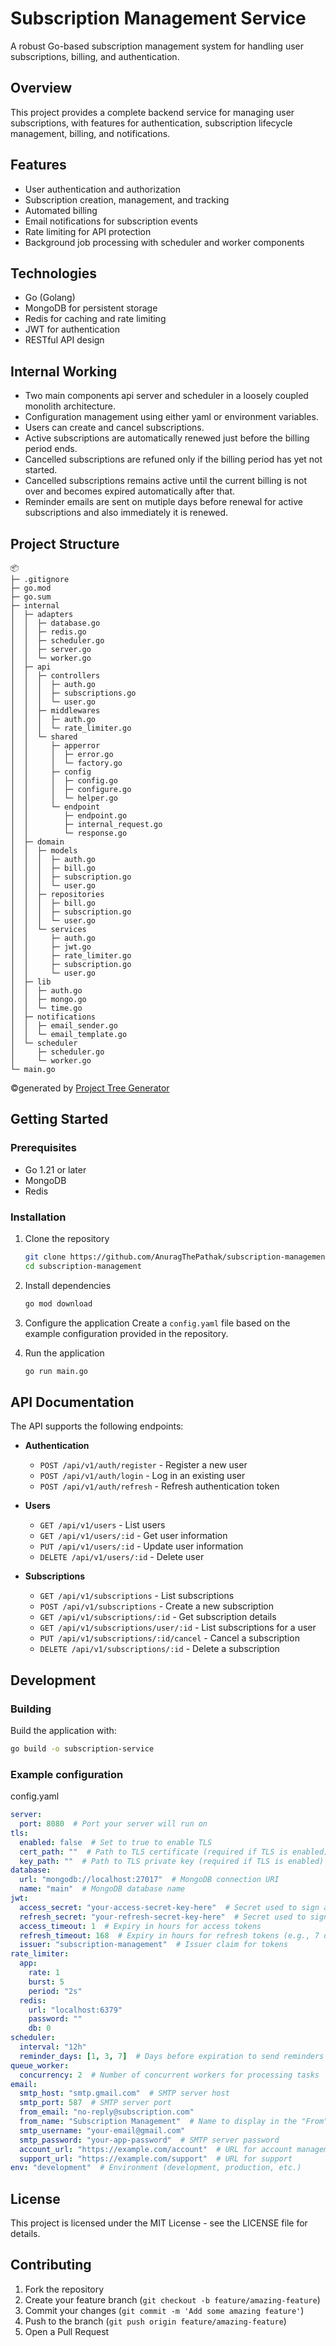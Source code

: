 # Subscription Management Service

A robust Go-based subscription management system for handling user subscriptions, billing, and authentication.

## Overview

This project provides a complete backend service for managing user subscriptions, with features for authentication, subscription lifecycle management, billing, and notifications.

## Features

- User authentication and authorization
- Subscription creation, management, and tracking
- Automated billing
- Email notifications for subscription events
- Rate limiting for API protection
- Background job processing with scheduler and worker components

## Technologies

- Go (Golang)
- MongoDB for persistent storage
- Redis for caching and rate limiting
- JWT for authentication
- RESTful API design
  
## Internal Working

- Two main components api server and scheduler in a loosely coupled monolith architecture.
- Configuration management using either yaml or environment variables.
- Users can create and cancel subscriptions.
- Active subscriptions are automatically renewed just before the billing period ends.
- Cancelled subscriptions are refuned only if the billing period has yet not started.
- Cancelled subscriptions remains active until the current billing is not over and becomes expired automatically after that.
- Reminder emails are sent on mutiple days before renewal for active subscriptions and also immediately it is renewed.

## Project Structure

```
📦 
├─ .gitignore
├─ go.mod
├─ go.sum
├─ internal
│  ├─ adapters
│  │  ├─ database.go
│  │  ├─ redis.go
│  │  ├─ scheduler.go
│  │  ├─ server.go
│  │  └─ worker.go
│  ├─ api
│  │  ├─ controllers
│  │  │  ├─ auth.go
│  │  │  ├─ subscriptions.go
│  │  │  └─ user.go
│  │  ├─ middlewares
│  │  │  ├─ auth.go
│  │  │  └─ rate_limiter.go
│  │  └─ shared
│  │     ├─ apperror
│  │     │  ├─ error.go
│  │     │  └─ factory.go
│  │     ├─ config
│  │     │  ├─ config.go
│  │     │  ├─ configure.go
│  │     │  └─ helper.go
│  │     └─ endpoint
│  │        ├─ endpoint.go
│  │        ├─ internal_request.go
│  │        └─ response.go
│  ├─ domain
│  │  ├─ models
│  │  │  ├─ auth.go
│  │  │  ├─ bill.go
│  │  │  ├─ subscription.go
│  │  │  └─ user.go
│  │  ├─ repositories
│  │  │  ├─ bill.go
│  │  │  ├─ subscription.go
│  │  │  └─ user.go
│  │  └─ services
│  │     ├─ auth.go
│  │     ├─ jwt.go
│  │     ├─ rate_limiter.go
│  │     ├─ subscription.go
│  │     └─ user.go
│  ├─ lib
│  │  ├─ auth.go
│  │  ├─ mongo.go
│  │  └─ time.go
│  ├─ notifications
│  │  ├─ email_sender.go
│  │  └─ email_template.go
│  └─ scheduler
│     ├─ scheduler.go
│     └─ worker.go
└─ main.go
```
©generated by [Project Tree Generator](https://woochanleee.github.io/project-tree-generator)

## Getting Started

### Prerequisites

- Go 1.21 or later
- MongoDB
- Redis

### Installation

1. Clone the repository
   ```bash
   git clone https://github.com/AnuragThePathak/subscription-management.git
   cd subscription-management
   ```

2. Install dependencies
   ```bash
   go mod download
   ```

3. Configure the application
   Create a `config.yaml` file based on the example configuration provided in the repository.

4. Run the application
   ```bash
   go run main.go
   ```

## API Documentation

The API supports the following endpoints:

- **Authentication**
  - `POST /api/v1/auth/register` - Register a new user
  - `POST /api/v1/auth/login` - Log in an existing user
  - `POST /api/v1/auth/refresh` - Refresh authentication token
    
- **Users**
  - `GET /api/v1/users` - List users
  - `GET /api/v1/users/:id` - Get user information
  - `PUT /api/v1/users/:id` - Update user information
  - `DELETE /api/v1/users/:id` - Delete user
    
- **Subscriptions**
  - `GET /api/v1/subscriptions` - List subscriptions
  - `POST /api/v1/subscriptions` - Create a new subscription
  - `GET /api/v1/subscriptions/:id` - Get subscription details
  - `GET /api/v1/subscriptions/user/:id` - List subscriptions for a user
  - `PUT /api/v1/subscriptions/:id/cancel` - Cancel a subscription
  - `DELETE /api/v1/subscriptions/:id` - Delete a subscription

## Development

### Building

Build the application with:

```bash
go build -o subscription-service
```

### Example configuration

config.yaml

```yaml
server:
  port: 8080  # Port your server will run on
tls:
  enabled: false  # Set to true to enable TLS
  cert_path: ""  # Path to TLS certificate (required if TLS is enabled)
  key_path: ""  # Path to TLS private key (required if TLS is enabled)
database:
  url: "mongodb://localhost:27017"  # MongoDB connection URI
  name: "main"  # MongoDB database name
jwt:
  access_secret: "your-access-secret-key-here"  # Secret used to sign access tokens
  refresh_secret: "your-refresh-secret-key-here"  # Secret used to sign refresh tokens
  access_timeout: 1  # Expiry in hours for access tokens
  refresh_timeout: 168  # Expiry in hours for refresh tokens (e.g., 7 days)
  issuer: "subscription-management"  # Issuer claim for tokens
rate_limiter:
  app:
    rate: 1
    burst: 5
    period: "2s"
  redis:
    url: "localhost:6379"
    password: ""
    db: 0
scheduler:
  interval: "12h"
  reminder_days: [1, 3, 7]  # Days before expiration to send reminders
queue_worker:
  concurrency: 2  # Number of concurrent workers for processing tasks
email:
  smtp_host: "smtp.gmail.com"  # SMTP server host
  smtp_port: 587  # SMTP server port
  from_email: "no-reply@subscription.com"
  from_name: "Subscription Management"  # Name to display in the "From" field
  smtp_username: "your-email@gmail.com"
  smtp_password: "your-app-password"  # SMTP server password
  account_url: "https://example.com/account"  # URL for account management
  support_url: "https://example.com/support"  # URL for support
env: "development"  # Environment (development, production, etc.)
```


## License

This project is licensed under the MIT License - see the LICENSE file for details.

## Contributing

1. Fork the repository
2. Create your feature branch (`git checkout -b feature/amazing-feature`)
3. Commit your changes (`git commit -m 'Add some amazing feature'`)
4. Push to the branch (`git push origin feature/amazing-feature`)
5. Open a Pull Request
